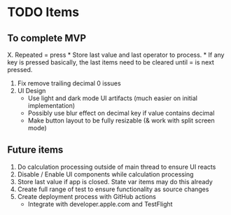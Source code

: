 # TODO Items

## To complete MVP

X. Repeated = press
    * Store last value and last operator to process.
    * If any key is pressed basically, the last items need to be cleared until = is next pressed.
1. Fix remove trailing decimal 0 issues
2. UI Design
    * Use light and dark mode UI artifacts (much easier on initial implementation)
    * Possibly use blur effect on decimal key if value contains decimal
    * Make button layout to be fully resizable (& work with split screen mode)


## Future items

1. Do calculation processing outside of main thread to ensure UI reacts
2. Disable / Enable UI components while calculation processing
3. Store last value if app is closed. State var items may do this already
4. Create full range of test to ensure functionality as source changes
5. Create deployment process with GitHub actions
    * Integrate with developer.apple.com and TestFlight



